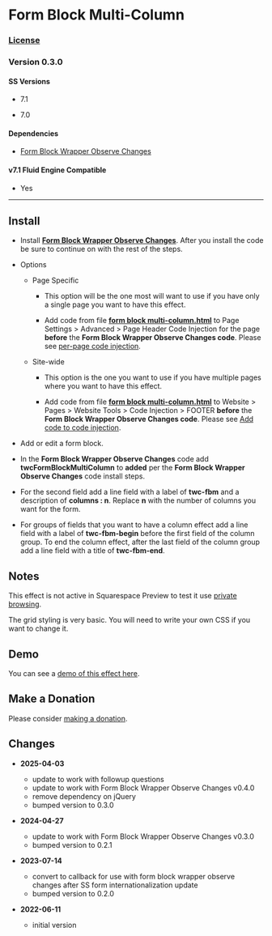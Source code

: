 # Form Block Multi-Column

### [License][1]

### Version 0.3.0

#### SS Versions

  * 7.1
  
  * 7.0

#### Dependencies

  * [Form Block Wrapper Observe Changes][2]

#### v7.1 Fluid Engine Compatible

  * Yes

---

## Install

* Install **[Form Block Wrapper Observe Changes][2]**. After you install the
  code be sure to continue on with the rest of the steps.
  
* Options

  * Page Specific
  
    * This option will be the one most will want to use if you have only a
      single page you want to have this effect.
      
    * Add code from file **[form block multi-column.html][3]** to Page
      Settings > Advanced > Page Header Code Injection for the page **before**
      the **Form Block Wrapper Observe Changes code**. Please see [per-page code
      injection][4].
      
  * Site-wide
  
    * This option is the one you want to use if you have multiple pages where
      you want to have this effect.
      
    * Add code from file **[form block multi-column.html][3]** to Website >
      Pages > Website Tools > Code Injection > FOOTER **before** the **Form
      Block Wrapper Observe Changes code**. Please see [Add code to code
      injection][5].
      
* Add or edit a form block.

* In the **Form Block Wrapper Observe Changes** code add
  **twcFormBlockMultiColumn** to **added** per the **Form Block Wrapper Observe
  Changes** code install steps.

* For the second field add a line field with a label of **twc-fbm** and a
  description of **columns : n**. Replace **n** with the number of columns you
  want for the form.
  
* For groups of fields that you want to have a column effect add a line field
  with a label of **twc-fbm-begin** before the first field of the column group.
  To end the column effect, after the last field of the column group add a line
  field with a title of **twc-fbm-end**.

## Notes

This effect is not active in Squarespace Preview to test it use [private
browsing][6].

The grid styling is very basic. You will need to write your own CSS if you want
to change it.

## Demo

You can see a [demo of this effect here][7].

## Make a Donation

Please consider [making a donation][8].

## Changes

* **2025-04-03**

  * update to work with followup questions
  * update to work with Form Block Wrapper Observe Changes v0.4.0
  * remove dependency on jQuery
  * bumped version to 0.3.0
  
* **2024-04-27**

  * update to work with Form Block Wrapper Observe Changes v0.3.0
  * bumped version to 0.2.1
  
* **2023-07-14**

  * convert to callback for use with form block wrapper observe changes after SS
    form internationalization update
  * bumped version to 0.2.0
  
* **2022-06-11**

  * initial version

[1]: https://github.com/tomsWebConsulting/twcsl/blob/main/LICENSE.txt#L1
[2]: https://github.com/tomsWebConsulting/twcsl/tree/main/Block/Form/Form%20Block%20Wrapper%20Observe%20Changes#form-block-wrapper-observe-changes
[3]: form%20block%20multi-column.html#L1
[4]: https://support.squarespace.com/hc/en-us/articles/205815908-Using-code-injection#toc-per-page-code-injection
[5]: https://support.squarespace.com/hc/en-us/articles/205815908-Using-code-injection#toc-add-code-to-code-injection
[6]: https://support.squarespace.com/hc/en-us/articles/207099587-Using-private-browsing-or-incognito-mode
[7]: https://toms-web-consulting-demos.squarespace.com/form-block-multi-column?password=twcdemos
[8]: https://github.com/tomsWebConsulting/twcsl#make-a-donation
